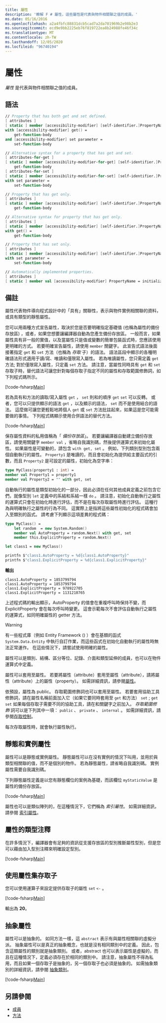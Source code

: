 ```yaml
---
title: 屬性
description: '瞭解 F # 屬性，這些屬性是代表與物件相關聯之值的成員。'
ms.date: 05/16/2016
ms.openlocfilehash: a2a4fbfc88831dcb5cad7a2da701969b2e98b2e3
ms.sourcegitcommit: ecd9e9bb2225eb76f819722ea8b24988fe46f34c
ms.translationtype: MT
ms.contentlocale: zh-TW
ms.lasthandoff: 12/05/2020
ms.locfileid: "96740194"
---
```

# <a name="properties"></a>屬性

*屬性* 是代表與物件相關聯之值的成員。

## <a name="syntax"></a>語法

```fsharp
// Property that has both get and set defined.
[ attributes ]
[ static ] member [accessibility-modifier] [self-identifier.]PropertyName
with [accessibility-modifier] get() =
    get-function-body
and [accessibility-modifier] set parameter =
    set-function-body

// Alternative syntax for a property that has get and set.
[ attributes-for-get ]
[ static ] member [accessibility-modifier-for-get] [self-identifier.]PropertyName =
    get-function-body
[ attributes-for-set ]
[ static ] member [accessibility-modifier-for-set] [self-identifier.]PropertyName
with set parameter =
    set-function-body

// Property that has get only.
[ attributes ]
[ static ] member [accessibility-modifier] [self-identifier.]PropertyName =
    get-function-body

// Alternative syntax for property that has get only.
[ attributes ]
[ static ] member [accessibility-modifier] [self-identifier.]PropertyName
with get() =
    get-function-body

// Property that has set only.
[ attributes ]
[ static ] member [accessibility-modifier] [self-identifier.]PropertyName
with set parameter =
    set-function-body

// Automatically implemented properties.
[ attributes ]
[ static ] member val [accessibility-modifier] PropertyName = initialization-expression [ with get, set ]
```

## <a name="remarks"></a>備註

屬性代表物件導向程式設計中的「具有」關聯性，表示與物件實例相關聯的資料，或具有類型的靜態屬性。

您可以用兩種方式宣告屬性，取決於您是否要明確指定基礎值 (也稱為屬性的備份存放區) ，或者，如果您想要讓編譯器自動為您產生備份存放區。 一般而言，如果屬性具有非一般的實值，以及當屬性只是值或變數的簡單包裝函式時，您應該使用更明確的方式。 若要明確宣告屬性，請使用 `member` 關鍵字。 此宣告式語法後面接著指定 `get` 和 `set` 方法（也稱為 *存取* 子）的語法。 語法區段中顯示的各種明確語法形式適用于讀/寫、唯讀和僅限寫入屬性。 若為唯讀屬性，您只需定義 `get` 方法; 對於僅限寫入屬性，只定義 `set` 方法。 請注意，當屬性同時具有 `get` 和 `set` 存取子時，替代語法可讓您針對每個存取子指定不同的屬性和存取範圍修飾詞，如下列程式碼所示。

[!code-fsharp[Main](~/samples/snippets/fsharp/lang-ref-1/snippet3201.fs)]

若為具有和方法的讀取/寫入屬性 `get` ， `set` 則和的順序 `get` `set` 可以反轉。 或者，您可以只提供顯示的語法 `get` ，以及顯示的語法， `set` 而不是使用結合的語法。 這麼做可讓您更輕鬆地將個人 `get` 或 `set` 方法批註起來，如果這是您可能需要做的事情。 下列程式碼顯示使用合併語法的替代方法。

[!code-fsharp[Main](~/samples/snippets/fsharp/lang-ref-1/snippet3203.fs)]

保存屬性資料的私用值稱為「 *備份存放區*」。 若要讓編譯器自動建立備份存放區，請使用關鍵字 `member val` ，省略自我識別碼，然後提供運算式來初始化屬性。 如果屬性是可變動的，請包含 `with get, set` 。 例如，下列類別型別包含兩個自動執行的屬性。 `Property1` 是唯讀的，而且會初始化為提供給主要函式的引數，而且 `Property2` 是可設定的屬性，初始化為空字串：

```fsharp
type MyClass(property1 : int) =
member val Property1 = property1
member val Property2 = "" with get, set
```

自動執行的屬性是類型初始化的一部分，因此必須在任何其他成員定義之前包含它們，就像型別 `let` 定義中的系結和系結一樣 `do` 。 請注意，初始化自動執行之屬性的運算式只會在初始化時進行評估，而不是在每次存取屬性時進行評估。 這種行為與明確執行之屬性的行為不同。 這實際上是指將這些屬性初始化的程式碼會加入至類別的函式。 請考慮下列顯示這項差異的程式碼：

```fsharp
type MyClass() =
    let random  = new System.Random()
    member val AutoProperty = random.Next() with get, set
    member this.ExplicitProperty = random.Next()

let class1 = new MyClass()

printfn $"class1.AutoProperty = %d{class1.AutoProperty}"
printfn $"class1.ExplicitProperty = %d{class1.ExplicitProperty}"
```

**輸出**

```console
class1.AutoProperty = 1853799794
class1.AutoProperty = 1853799794
class1.ExplicitProperty = 978922705
class1.ExplicitProperty = 1131210765
```

上述程式碼的輸出顯示，AutoProperty 的值會在重複呼叫時保持不變，而 ExplicitProperty 會在每次呼叫時變更。 這會示範每次不會評估自動執行之屬性的運算式，如同明確屬性的 getter 方法。

>[!WARNING]
>有一些程式庫（例如 Entity Framework () ）會在基類的函式 `System.Data.Entity` 中執行自訂作業，而這些函式在初始化自動執行的屬性時無法正常運作。 在這些情況下，請嘗試使用明確的屬性。

屬性可以是類別、結構、區分等位、記錄、介面和類型延伸的成員，也可以在物件運算式中定義。

屬性可以套用至屬性。 若要將屬性（attribute）套用至屬性（attribute），請將屬性（attribute）上的屬性（property）。 如需詳細資訊，請參閱[屬性](../attributes.md)。

依預設，屬性為 public。 存取範圍修飾詞也可以套用至屬性。 若要套用協助工具修飾詞，請在屬性名稱前面加入它（如果它要同時套用至 `get` 和方法） `set` ; `get` `set` 如果每個存取子需要不同的協助工具，請在和關鍵字之前加入。 *存取範圍修飾* 詞可以是下列其中一項： `public` 、 `private` 、 `internal` 。 如需詳細資訊，請參閱[存取控制](../access-control.md)。

每次存取屬性時，就會執行屬性執行。

## <a name="static-and-instance-properties"></a>靜態和實例屬性

屬性可以是靜態或實例屬性。 靜態屬性可以在沒有實例的情況下叫用，並用於與類型相關聯的值，而不是個別的物件。 若為靜態屬性，請省略自我識別碼。 實例屬性需要自我識別碼。

下列靜態屬性定義是以您有靜態欄位的案例為基礎，而該欄位 `myStaticValue` 是屬性的備份存放區。

[!code-fsharp[Main](~/samples/snippets/fsharp/lang-ref-1/snippet3204.fs)]

屬性也可以是類似陣列的，在這種情況下，它們稱為 *索引屬性*。 如需詳細資訊，請參閱 [索引屬性](indexed-properties.md)。

## <a name="type-annotation-for-properties"></a>屬性的類型注釋

在許多情況下，編譯器會有足夠的資訊從支援存放區的型別推斷屬性型別，但是您可以藉由加入型別注釋來明確設定型別。

[!code-fsharp[Main](~/samples/snippets/fsharp/lang-ref-1/snippet3205.fs)]

## <a name="using-property-set-accessors"></a>使用屬性集存取子

您可以使用運算子來設定提供存取子的屬性 `set` `<-` 。

[!code-fsharp[Main](~/samples/snippets/fsharp/lang-ref-1/snippet3206.fs)]

輸出為 **20**。

## <a name="abstract-properties"></a>抽象屬性

屬性可以是抽象的。 如同方法一樣，這 `abstract` 表示有與屬性相關聯的虛擬分派。 抽象屬性可以是真正的抽象概念，也就是沒有相同類別中的定義。 因此，包含這類屬性的類別就是抽象類別。 或者，abstract 也可以表示屬性是虛擬的，而且在這種情況下，定義必須存在於相同的類別中。 請注意，抽象屬性不得為私用，而且如果一個存取子是抽象的，另一個存取子也必須是抽象的。 如需抽象類別的詳細資訊，請參閱 [抽象類別](../abstract-classes.md)。

[!code-fsharp[Main](~/samples/snippets/fsharp/lang-ref-1/snippet3207.fs)]

## <a name="see-also"></a>另請參閱

- [成員](index.md)
- [方法](methods.md)
